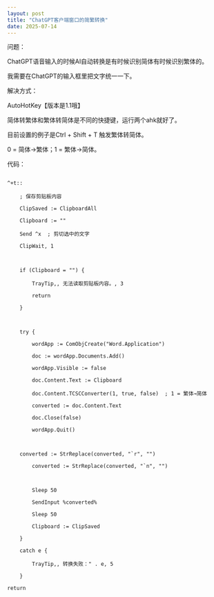 ```yaml
---
layout: post
title: "ChatGPT客户端窗口的简繁转换"
date: 2025-07-14
---
```



问题： 

ChatGPT语音输入的时候AI自动转换是有时候识别简体有时候识别繁体的。

我需要在ChatGPT的输入框里把文字统一一下。



解决方式：

AutoHotKey【版本是1.1哦】

简体转繁体和繁体转简体是不同的快捷键，运行两个ahk就好了。

目前设置的例子是Ctrl + Shift + T 触发繁体转简体。

0 = 简体→繁体；1 = 繁体→简体。

代码：

```autohotkey

^+t::

    ; 保存剪贴板内容

    ClipSaved := ClipboardAll

    Clipboard := ""

    Send ^x  ; 剪切选中的文字

    ClipWait, 1



    if (Clipboard = "") {

        TrayTip,, 无法读取剪贴板内容。, 3

        return

    }



    try {

        wordApp := ComObjCreate("Word.Application")

        doc := wordApp.Documents.Add()

        wordApp.Visible := false

        doc.Content.Text := Clipboard

        doc.Content.TCSCConverter(1, true, false)  ; 1 = 繁体→简体

        converted := doc.Content.Text

        doc.Close(false)

        wordApp.Quit()

		

	converted := StrReplace(converted, "`r", "")

        converted := StrReplace(converted, "`n", "")



        Sleep 50

        SendInput %converted%  

        Sleep 50

        Clipboard := ClipSaved

    }

    catch e {

        TrayTip,, 转换失败：" . e, 5

    }

return

```

